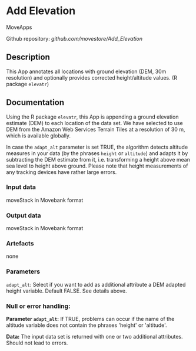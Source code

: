 # Add Elevation

MoveApps

Github repository: *github.com/movestore/Add_Elevation*

## Description
This App annotates all locations with ground elevation (DEM, 30m resolution) and optionally provides corrected height/altitude values. (R package `elevatr`)

## Documentation
Using the R package `elevatr`, this App is appending a ground elevation estimate (DEM) to each location of the data set. We have selected to use DEM from the Amazon Web Services Terrain Tiles at a resolution of 30 m, which is available globally.

In case the `adapt_alt` parameter is set TRUE, the algorithm detects altitude measures in your data (by the phrases `height` or `altitude`) and adapts it by subtracting the DEM estimate from it, i.e. transforming a height above mean sea level to height above ground. Please note that height measurements of any tracking devices have rather large errors.

### Input data
moveStack in Movebank format

### Output data
moveStack in Movebank format

### Artefacts
none

### Parameters 
`adapt_alt`: Select if you want to add as additional attribute a DEM adapted height variable. Default FALSE. See details above.

### Null or error handling:
**Parameter `adapt_alt`:** If TRUE, problems can occur if the name of the altitude variable does not contain the phrases 'height' or 'altitude'.

**Data:** The input data set is returned with one or two additional attributes. Should not lead to errors. 
